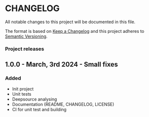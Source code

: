 # CHANGELOG

All notable changes to this project will be documented in this file.

The format is based on [Keep a Changelog](http://keepachangelog.com/)
and this project adheres to [Semantic Versioning](http://semver.org/).

### Project releases

## 1.0.0 - March, 3rd 2024 - Small fixes

### Added

-   Init project
-   Unit tests
-   Deepsource analysing
-   Documentation (README, CHANGELOG, LICENSE)
-   CI for unit test and building
